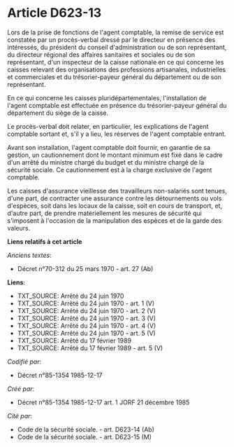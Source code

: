 # Article D623-13

Lors de la prise de fonctions de l'agent comptable, la remise de service est constatée par un procès-verbal dressé par le
directeur en présence des intéressés, du président du conseil d'administration ou de son représentant, du directeur régional
des affaires sanitaires et sociales ou de son représentant, d'un inspecteur de la caisse nationale en ce qui concerne les
caisses relevant des organisations des professions artisanales, industrielles et commerciales et du trésorier-payeur général
du département ou de son représentant. 

En ce qui concerne les caisses pluridépartementales, l'installation de l'agent comptable est effectuée en présence du
trésorier-payeur général du département du siège de la caisse. 

Le procès-verbal doit relater, en particulier, les explications de l'agent comptable sortant et, s'il y a lieu, les réserves
de l'agent comptable entrant. 

Avant son installation, l'agent comptable doit fournir, en garantie de sa gestion, un cautionnement dont le montant minimum
est fixé dans le cadre d'un arrêté du ministre chargé du budget et du ministre chargé de la sécurité sociale. Ce
cautionnement est à la charge exclusive de l'agent comptable. 

Les caisses d'assurance vieillesse des travailleurs non-salariés sont tenues, d'une part, de contracter une assurance contre
les détournements ou vols d'espèces, soit dans les locaux de la caisse, soit en cours de transport, et, d'autre part, de
prendre matériellement les mesures de sécurité qui s'imposent à l'occasion de la manipulation des espèces et de la garde des
valeurs.

**Liens relatifs à cet article**

_Anciens textes_:

  - Décret n°70-312 du 25 mars 1970 - art. 27 (Ab)

**Liens**:

  - TXT_SOURCE: Arrêté du 24 juin 1970
  - TXT_SOURCE: Arrêté du 24 juin 1970 - art. 1 (V)
  - TXT_SOURCE: Arrêté du 24 juin 1970 - art. 2 (V)
  - TXT_SOURCE: Arrêté du 24 juin 1970 - art. 3 (V)
  - TXT_SOURCE: Arrêté du 24 juin 1970 - art. 4 (V)
  - TXT_SOURCE: Arrêté du 24 juin 1970 - art. 5 (V)
  - TXT_SOURCE: Arrêté du 17 février 1989
  - TXT_SOURCE: Arrêté du 17 février 1989 - art. 5 (V)

_Codifié par_:

  - Décret n°85-1354 1985-12-17

_Créé par_:

  - Décret n°85-1354 1985-12-17 art. 1 JORF 21 décembre 1985

_Cité par_:

  - Code de la sécurité sociale. - art. D623-14 (Ab)
  - Code de la sécurité sociale. - art. D623-15 (M)
